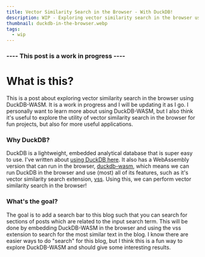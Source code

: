 ```yaml
---
title: Vector Similarity Search in the Browser - With DuckDB!
description: WIP - Exploring vector similarity search in the browser using DuckDB-WASM
thumbnail: duckdb-in-the-browser.webp
tags:
  - wip
---
```

### ---- This post is a work in progress ----

# What is this?
This is a post about exploring vector similarity search in the browser using DuckDB-WASM. It is a work in progress and I will be updating it as I go. I personally want to learn more about using DuckDB-WASM, but I also think it's useful to explore the utility of vector similarity search in the browser for fun projects, but also for more useful applications.

### Why DuckDB?
DuckDB is a lightweight, embedded analytical database that is super easy to use. I've written about [using DuckDB here](https://justinsmethers.com/blog/post/1-billion-row-challenge-in-python/). It also has a WebAssembly version that can run in the browser, [duckdb-wasm](https://duckdb.org/docs/api/wasm/overview.html), which means we can run DuckDB in the browser and use (most) all of its features, such as it's vector similarity search extension, [vss](https://duckdb.org/2024/05/03/vector-similarity-search-vss.html). Using this, we can perform vector similarity search in the browser!

### What's the goal?
The goal is to add a search bar to this blog such that you can search for sections of posts which are related to the input search term. This will be done by embedding DuckDB-WASM in the browser and using the vss extension to search for the most similar text in the blog. I know there are easier ways to do "search" for this blog, but I think this is a fun way to explore DuckDB-WASM and should give some interesting results.